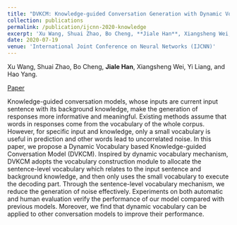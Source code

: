 ```yaml
---
title: "DVKCM: Knowledge-guided Conversation Generation with Dynamic Vocabulary"
collection: publications
permalink: /publication/ijcnn-2020-knowledge
excerpt: 'Xu Wang, Shuai Zhao, Bo Cheng, **Jiale Han**, Xiangsheng Wei, Yi Liang, and Hao Yang.'
date: 2020-07-19
venue: 'International Joint Conference on Neural Networks (IJCNN)'
---
```

Xu Wang, Shuai Zhao, Bo Cheng, **Jiale Han**, Xiangsheng Wei, Yi Liang, and Hao Yang.

[Paper](https://ieeexplore.ieee.org/document/9207441)

Knowledge-guided conversation models, whose inputs are current input sentence with its background knowledge, make the generation of responses more informative and meaningful. Existing methods assume that words in responses come from the vocabulary of the whole corpus. However, for specific input and knowledge, only a small vocabulary is useful in prediction and other words lead to uncorrelated noise. In this paper, we propose a Dynamic Vocabulary based Knowledge-guided Conversation Model (DVKCM). Inspired by dynamic vocabulary mechanism, DVKCM adopts the vocabulary construction module to allocate the sentence-level vocabulary which relates to the input sentence and background knowledge, and then only uses the small vocabulary to execute the decoding part. Through the sentence-level vocabulary mechanism, we reduce the generation of noise effectively. Experiments on both automatic and human evaluation verify the performance of our model compared with previous models. Moreover, we find that dynamic vocabulary can be applied to other conversation models to improve their performance.